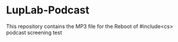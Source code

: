# LupLab-Podcast
This repository contains the MP3 file for the Reboot of #include&lt;cs> podcast screening test
